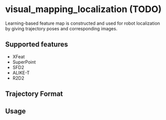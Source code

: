 # visual_mapping_localization (TODO)

Learning-based feature map is constructed and used for robot localization by giving trajectory poses and corresponding images.


## Supported features
- XFeat
- SuperPoint
- SFD2
- ALIKE-T
- R2D2

## Trajectory Format


## Usage


